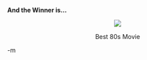 <strong> And the Winner is... </strong>

<center>

<a href="http://www.imdb.com/title/tt0094138/"><img src="http://www.td-fan.de/tdream/cover/3oclock_high.jpg" /></a>

Best 80s Movie</center>

-m